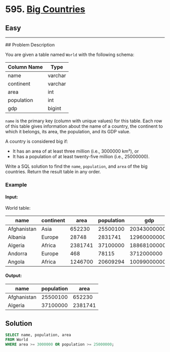 # 595. [Big Countries](https://leetcode.com/problems/big-countries/description/)

## Easy

<hr> <div>
## Problem Description

You are given a table named `World` with the following schema:

| Column Name | Type    |
|-------------|---------|
| name        | varchar |
| continent   | varchar |
| area        | int     |
| population  | int     |
| gdp         | bigint  |

`name` is the primary key (column with unique values) for this table. Each row of this table gives information about the name of a country, the continent to which it belongs, its area, the population, and its GDP value.

A country is considered big if:

- It has an area of at least three million (i.e., 3000000 km²), or
- It has a population of at least twenty-five million (i.e., 25000000).

Write a SQL solution to find the `name`, `population`, and `area` of the big countries. Return the result table in any order.

### Example

#### Input:

World table:

| name        | continent | area    | population | gdp          |
|-------------|-----------|---------|------------|--------------|
| Afghanistan | Asia      | 652230  | 25500100   | 20343000000  |
| Albania     | Europe    | 28748   | 2831741    | 12960000000  |
| Algeria     | Africa    | 2381741 | 37100000   | 188681000000 |
| Andorra     | Europe    | 468     | 78115      | 3712000000   |
| Angola      | Africa    | 1246700 | 20609294   | 100990000000 |

#### Output:

| name        | population | area    |
|-------------|------------|---------|
| Afghanistan | 25500100   | 652230  |
| Algeria     | 37100000   | 2381741 |

## Solution

```sql
SELECT name, population, area
FROM World
WHERE area >= 3000000 OR population >= 25000000;
